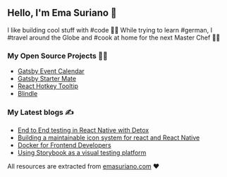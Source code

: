 ## Hello, I'm Ema Suriano 👋

I like building cool stuff with #code 👨‍💻 While trying to learn #german, I #travel around the Globe and #cook at home for the next Master Chef 👨‍🍳

### My Open Source Projects 👨‍💻

* [Gatsby Event Calendar](https://github.com/EmaSuriano/gatsby-starter-event-calendar)
* [Gatsby Starter Mate](https://github.com/EmaSuriano/gatsby-starter-mate)
* [React Hotkey Tooltip](https://github.com/EmaSuriano/react-hotkey-tooltip)
* [Blindle](https://blindle.github.io/page1.html#menu1-2c)

### My Latest blogs ✍️

* [End to End testing in React Native with Detox](https://emasuriano.com/blog/end-to-end-testing-in-react-native-with-detox/)
* [Building a maintainable icon system for react and React Native](https://emasuriano.com/blog/building-a-maintainable-icon-system-for-react-and-react-native)
* [Docker for Frontend Developers](https://emasuriano.com/blog/docker-for-frontend-developers)
* [Using Storybook as a visual testing platform](https://emasuriano.com/blog/using-storybook-as-a-visual-testing-platform)

All resources are extracted from [emasuriano.com](http://emasuriano.com/) ❤️
